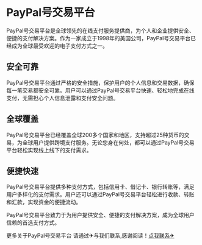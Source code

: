 # PayPal号交易平台

PayPal号交易平台是全球领先的在线支付服务提供商，为个人和企业提供安全、便捷的支付解决方案。作为一家成立于1998年的美国公司，PayPal号交易平台已经成为全球最受欢迎的电子支付方式之一。

## 安全可靠

PayPal号交易平台通过严格的安全措施，保护用户的个人信息和交易数据，确保每一笔交易都安全可靠。用户可以通过PayPal号交易平台快速、轻松地完成在线支付，无需担心个人信息泄露和支付安全问题。

## 全球覆盖

PayPal号交易平台已经覆盖全球200多个国家和地区，支持超过25种货币的交易，为全球用户提供跨境支付服务。无论您身在何处，都可以通过PayPal号交易平台轻松实现线上线下的支付需求。

## 便捷快速

PayPal号交易平台提供多种支付方式，包括信用卡、借记卡、银行转账等，满足用户多样化的支付需求。用户还可以通过PayPal号交易平台轻松进行收款、转账和汇款，实现资金的便捷流动。

PayPal号交易平台致力于为用户提供安全、便捷的支付解决方案，成为全球用户信赖的首选支付方式。

更多关于PayPal号交易平台 请通过✈与我们联系,感谢阅读！[点我联系✈](https://app.G208.com)